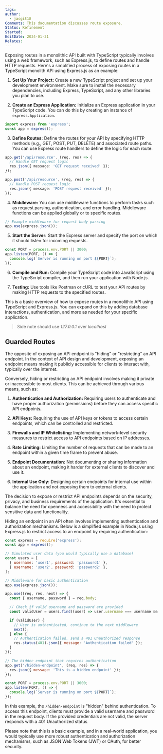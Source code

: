 ```yaml
---
tags: 
author:
  - jacgit18
Comments: This documentation discusses route exposure.
Status: Refinement
Started: 
EditDate: 2024-01-31
Relates:
---
```

Exposing routes in a monolithic API built with TypeScript typically involves using a web framework, such as Express.js, to define routes and handle HTTP requests. Here's a simplified process of exposing routes in a TypeScript monolith API using Express.js as an example:

1. **Set Up Your Project:**
   Create a new TypeScript project and set up your development environment. Make sure to install the necessary dependencies, including Express, TypeScript, and any other libraries you plan to use.

2. **Create an Express Application:**
   Initialize an Express application in your TypeScript code. You can do this by creating an instance of `express.Application`.

```typescript
import express from 'express';
const app = express();
```

3. **Define Routes:**
   Define the routes for your API by specifying HTTP methods (e.g., GET, POST, PUT, DELETE) and associated route paths. You can use Express route handlers to define the logic for each route.

```typescript
app.get('/api/resource', (req, res) => {
  // Handle GET request logic
  res.json({ message: 'GET request received' });
});

app.post('/api/resource', (req, res) => {
  // Handle POST request logic
  res.json({ message: 'POST request received' });
});
```

4. **Middleware:**
   You can use middleware functions to perform tasks such as request parsing, authentication, and error handling. Middleware functions can be applied globally or to specific routes.

```typescript
// Example middleware for request body parsing
app.use(express.json());
```

5. **Start the Server:**
   Start the Express server and specify the port on which it should listen for incoming requests.

```typescript
const PORT = process.env.PORT || 3000;
app.listen(PORT, () => {
  console.log(`Server is running on port ${PORT}`);
});
```

6. **Compile and Run:**
   Compile your TypeScript code into JavaScript using the TypeScript compiler, and then run your application with Node.js.

7. **Testing:**
   Use tools like Postman or cURL to test your API routes by making HTTP requests to the specified routes.

This is a basic overview of how to expose routes in a monolithic API using TypeScript and Express.js. You can expand on this by adding database interactions, authentication, and more as needed for your specific application.

> Side note should use *127.0.0.1* over *localhost*

## Guarded Routes

The opposite of exposing an API endpoint is "hiding" or "restricting" an API endpoint. In the context of API design and development, exposing an endpoint means making it publicly accessible for clients to interact with, typically over the internet.

Conversely, hiding or restricting an API endpoint involves making it private or inaccessible to most clients. This can be achieved through various means, such as:

1. **Authentication and Authorization:** Requiring users to authenticate and have proper authorization (permissions) before they can access specific API endpoints.

2. **API Keys:** Requiring the use of API keys or tokens to access certain endpoints, which can be controlled and restricted.

3. **Firewalls and IP Whitelisting:** Implementing network-level security measures to restrict access to API endpoints based on IP addresses.

4. **Rate Limiting:** Limiting the number of requests that can be made to an endpoint within a given time frame to prevent abuse.

5. **Endpoint Documentation:** Not documenting or sharing information about an endpoint, making it harder for external clients to discover and use it.

6. **Internal Use Only:** Designing certain endpoints for internal use within the application and not exposing them to external clients.

The decision to expose or restrict API endpoints depends on the security, privacy, and business requirements of the application. It's essential to balance the need for openness and accessibility with the need to protect sensitive data and functionality.


Hiding an endpoint in an API often involves implementing authentication and authorization mechanisms. Below is a simplified example in Node.js using Express.js to restrict access to an endpoint by requiring authentication:

```javascript
const express = require('express');
const app = express();

// Simulated user data (you would typically use a database)
const users = [
  { username: 'user1', password: 'password1' },
  { username: 'user2', password: 'password2' },
];

// Middleware for basic authentication
app.use(express.json());

app.use((req, res, next) => {
  const { username, password } = req.body;

  // Check if valid username and password are provided
  const validUser = users.find((user) => user.username === username && user.password === password);

  if (validUser) {
    // User is authenticated, continue to the next middleware
    next();
  } else {
    // Authentication failed, send a 401 Unauthorized response
    res.status(401).json({ message: 'Authentication failed' });
  }
});

// The hidden endpoint that requires authentication
app.get('/hidden-endpoint', (req, res) => {
  res.json({ message: 'This is a hidden endpoint' });
});

const PORT = process.env.PORT || 3000;
app.listen(PORT, () => {
  console.log(`Server is running on port ${PORT}`);
});
```

In this example, the `/hidden-endpoint` is "hidden" behind authentication. To access this endpoint, clients must provide a valid username and password in the request body. If the provided credentials are not valid, the server responds with a 401 Unauthorized status.

Please note that this is a basic example, and in a real-world application, you would typically use more robust authentication and authorization mechanisms, such as JSON Web Tokens (JWT) or OAuth, for better security.
